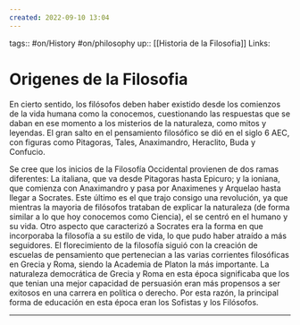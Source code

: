 ```yaml
---
created: 2022-09-10 13:04
---
```

tags:: #on/History #on/philosophy 
up:: [[Historia de la Filosofia]]
Links: 
# Origenes de la Filosofia
En cierto sentido, los filósofos deben haber existido desde los comienzos de la vida humana como la conocemos, cuestionando las respuestas que se daban en ese momento a los misterios de la naturaleza, como mitos y leyendas. El gran salto en el pensamiento filosófico se dió en el siglo 6 AEC, con figuras como Pitagoras, Tales, Anaximandro, Heraclito, Buda y Confucio.

Se cree que los inicios de la Filosofía Occidental provienen de dos ramas diferentes: La italiana, que va desde Pitagoras hasta Epicuro; y la ioniana, que comienza con Anaximandro y pasa por Anaximenes y Arquelao hasta llegar a Socrates. Este último es el que trajo consigo una revolución, ya que mientras la mayoria de filósofos trataban de explicar la naturaleza (de forma similar a lo que hoy conocemos como Ciencia), el se centró en el humano y su vida. Otro aspecto que caracterizó a Socrates era la forma en que incorporaba la filosofía a su estilo de vida, lo que pudo haber atraído a más seguidores. El florecimiento de la filosofía siguió con la creación de escuelas de pensamiento que pertenecian a las varias corrientes filosóficas en Grecia y Roma, siendo la Academia de Platon la más importante. La naturaleza democrática de Grecia y Roma en esta época significaba que los que tenian una mejor capacidad de persuasión eran más propensos a ser exitosos en una carrera en política o derecho. Por esta razón, la principal forma de educación en esta época eran los Sofistas y los Filósofos.
___
